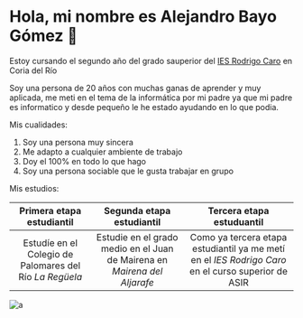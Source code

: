 # Hola, mi nombre es Alejandro Bayo Gómez 👋

Estoy cursando el segundo año del grado sauperior del [IES Rodrigo Caro](https://blogsaverroes.juntadeandalucia.es/iesrodrigocaro/) en Coria del Río 

Soy una persona de 20 años con muchas ganas de aprender y muy aplicada, me meti en el tema de la informática por mi padre ya que mi padre es informatico y desde pequeño le he estado ayudando en lo que podia.

Mis cualidades:

1. Soy una persona muy sincera
2. Me adapto a cualquier ambiente de trabajo
3. Doy el 100% en todo lo que hago
4. Soy una persona sociable que le gusta trabajar en grupo

Mis estudios:

| **Primera etapa estudiantil** | **Segunda etapa estudiantil** | **Tercera etapa estuduantil** |
| :-: | :-: | :-: |
| Estudíe en el Colegio de Palomares del Río _La Regüela_ | Estudie en el grado medio en el Juan de Mairena en _Mairena del Aljarafe_ | Como ya tercera etapa estudiantil ya me metí en el _IES Rodrigo Caro_ en el curso superior de ASIR

![a](https://www.google.com/url?sa=i&url=https%3A%2F%2Fwww.freepik.es%2Ffotos-vectores-gratis%2Finformatica&psig=AOvVaw062tOkzBCYrND-pUSXxu-R&ust=1730115025427000&source=images&cd=vfe&opi=89978449&ved=0CBQQjRxqFwoTCPjd8-26rokDFQAAAAAdAAAAABAE)
